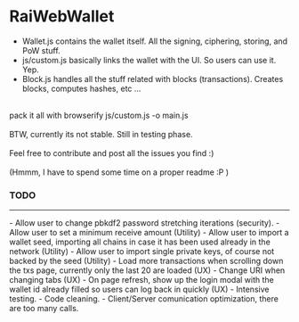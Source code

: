 # RaiWebWallet

- Wallet.js contains the wallet itself. All the signing, ciphering, storing, and PoW stuff. <br/>
- js/custom.js basically links the wallet with the UI. So users can use it. Yep. <br/>
- Block.js handles all the stuff related with blocks (transactions). Creates blocks, computes hashes, etc ... <br/>
<br/>
pack it all with browserify js/custom.js -o main.js<br/>
<br/>
BTW, currently its not stable. Still in testing phase. <br/>
<br/>
Feel free to contribute and post all the issues you find :)<br/>
<br/>
(Hmmm, I have to spend some time on a proper readme :P )<br/>

<h3>TODO</h3>
<hr/>
 - Allow user to change pbkdf2 password stretching iterations (security).
 - Allow user to set a minimum receive amount (Utility)
 - Allow user to import a wallet seed, importing all chains in case it has been used already in the network (Utility)
 - Allow user to import single private keys, of course not backed by the seed (Utility)
 - Load more transactions when scrolling down the txs page, currently only the last 20 are loaded (UX)
 - Change URI when changing tabs (UX)
 - On page refresh, show up the login modal with the wallet id already filled so users can log back in quickly (UX)
 - Intensive testing.
 - Code cleaning.
 - Client/Server comunication optimization, there are too many calls.
 
 
